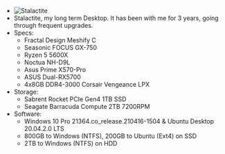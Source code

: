 * ![Stalactite](https://i.imgur.com/iuKRV1P.jpg)
* Stalactite, my long term Desktop. It has been with me for 3 years, going through frequent upgrades.
* Specs:
  * Fractal Design Meshify C
  * Seasonic FOCUS GX-750
  * Ryzen 5 5600X
  * Noctua NH-D9L
  * Asus Prime X570-Pro
  * ASUS Dual-RX5700
  * 4x8GB DDR4-3000 Corsair Vengeance LPX
* Storage:
  * Sabrent Rocket PCIe Gen4 1TB SSD
  * Seagate Barracuda Compute 2TB 7200RPM
* Software:
  * Windows 10 Pro 21364.co_release.210416-1504 & Ubuntu Desktop 20.04.2.0 LTS
  * 800GB to Windows (NTFS), 200GB to Ubuntu (Ext4) on SSD
  * 2TB to Windows (NTFS) on HDD
